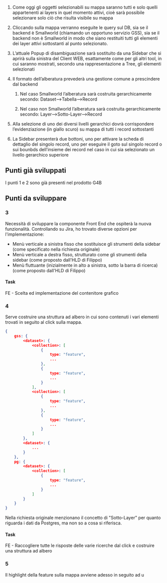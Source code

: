 1. Come oggi gli oggetti selezionabili su mappa saranno tutti e solo quelli appartenenti ai layers in quel momento attivi, cioè sarà possibile selezionare solo ciò che risulta visibile su mappa
    
2. Cliccando sulla mappa verranno eseguite le query sul DB, sia se il backend è Smallworld (chiamando un opportuno servizio GSS), sia se il backend non è Smallworld in modo che siano restituiti tutti gli elementi dei layer attivi sottostanti al punto selezionato.
    
3. L’attuale Popup di disambiguazione sarà sostituito da una Sidebar che si aprirà sulla sinistra del Client WEB, esattamente come per gli altri tool, in cui saranno mostrati, secondo una rappresentazione a Tree, gli elementi selezionati
    
4. Il formato dell’alberatura prevederà una gestione comune a prescindere dal backend
    
    1. Nel caso Smallworld l’alberatura sarà costruita gerarchicamente secondo: Dataset-->Tabella-->Record
        
    2. Nel caso non Smallworld l’alberatura sarà costruita gerarchicamente secondo: Layer-->Sotto-Layer-->Record
        
5. Alla selezione di uno dei diversi livelli gerarchici dovrà corrispondere l’evidenziazione (in giallo scuro) su mappa di tutti i record sottostanti
    
6. La Sidebar presenterà due bottoni, uno per attivare la scheda di dettaglio del singolo record, uno per eseguire il goto sul singolo record o sui bounbds dell’insieme dei record nel caso in cui sia selezionato un livello gerarchico superiore

## Punti già sviluppati
I punti 1 e 2 sono già presenti nel prodotto G4B
## Punti da sviluppare
### 3
Necessità di sviluppare la componente Front End che ospiterà la nuova funzionalità.
Controllando su Jira, ho trovato diverse opzioni per l'implementazione:
- Menù verticale a sinistra fisso che sostituisce gli strumenti della sidebar (come specificato nella richiesta originale)
- Menù verticale a destra fisso, strutturato come gli strumenti della sidebar (come proposto dall'HLD di Filippo)
- Menù fluttuante (inizialmente in alto a sinistra, sotto la barra di ricerca) (come proposto dall'HLD di Filippo)
#### Task
FE - Scelta ed implementazione del contenitore grafico 
### 4
Serve costruire una struttura ad albero in cui sono contenuti i vari elementi trovati in seguito al click sulla mappa.
```JSON
{
	gss: {
		<dataset>: {
			<collection>: [
				{
					type: "feature",
					...
				},
				{
					type: "feature",
					...
				}
			],
			<collection>: [
				{
					type: "feature",
					...
				},
				{
					type: "feature",
					...
				}
			]
		},
		<dataset>: {
			...
		}
	},
	pg: {
		<dataset>: {
			<collection>: [
				{
					type: "feature",
					...
				}
			]
		}
	}
}
```

Nella richiesta originale menzionano il concetto di "Sotto-Layer" per quanto riguarda i dati da Postgres, ma non so a cosa si riferisca.
#### Task
FE - Raccogliere tutte le risposte delle varie ricerche dal click e costruire una struttura ad albero
### 5
Il highlight della feature sulla mappa avviene adesso in seguito ad u

